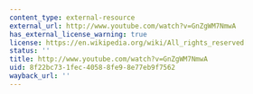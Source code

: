```yaml
---
content_type: external-resource
external_url: http://www.youtube.com/watch?v=GnZgWM7NmwA
has_external_license_warning: true
license: https://en.wikipedia.org/wiki/All_rights_reserved
status: ''
title: http://www.youtube.com/watch?v=GnZgWM7NmwA
uid: 8f22bc73-1fec-4058-8fe9-8e77eb9f7562
wayback_url: ''
---
```


